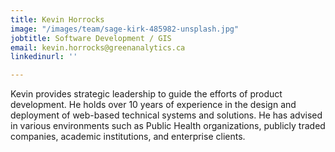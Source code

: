 ```yaml
---
title: Kevin Horrocks
image: "/images/team/sage-kirk-485982-unsplash.jpg"
jobtitle: Software Development / GIS
email: kevin.horrocks@greenanalytics.ca
linkedinurl: ''

---
```

Kevin provides strategic leadership to guide the efforts of product development. He holds over 10 years of experience in the design and deployment of web-based technical systems and solutions. He has advised in various environments such as Public Health organizations, publicly traded companies, academic institutions, and enterprise clients.